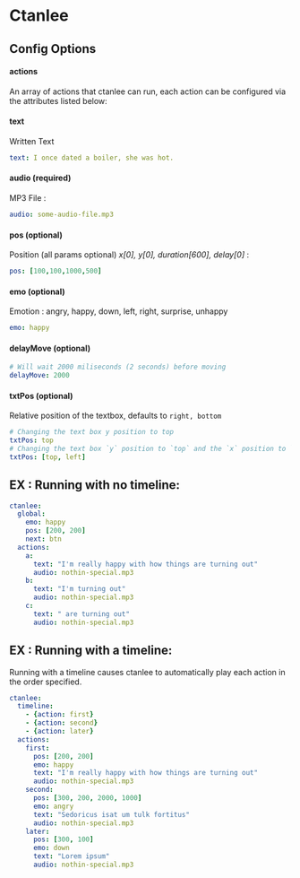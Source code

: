 # Ctanlee

## Config Options

#### actions
An array of actions that ctanlee can run, each action can be configured via the attributes listed below:
#### text
Written Text
```yaml
text: I once dated a boiler, she was hot.
```

#### audio (required)
MP3 File :
```yaml
audio: some-audio-file.mp3
```

#### pos (optional)
Position (all params optional) _x[0], y[0], duration[600], delay[0]_ :
```yaml
pos: [100,100,1000,500]
```

#### emo (optional)
Emotion : angry, happy, down, left, right, surprise, unhappy
```yaml
emo: happy
```
#### delayMove (optional)
```yaml
# Will wait 2000 miliseconds (2 seconds) before moving  
delayMove: 2000
```

#### txtPos (optional)
Relative position of the textbox, defaults to `right, bottom`
```yaml
# Changing the text box y position to top
txtPos: top
# Changing the text box `y` position to `top` and the `x` position to `left`
txtPos: [top, left]

```


## EX : Running with no timeline:

```yaml
ctanlee:
  global:
    emo: happy
    pos: [200, 200]
    next: btn
  actions:
    a:
      text: "I'm really happy with how things are turning out"
      audio: nothin-special.mp3
    b:
      text: "I'm turning out"
      audio: nothin-special.mp3
    c:
      text: " are turning out"
      audio: nothin-special.mp3
```

## EX : Running with a timeline:

Running with a timeline causes ctanlee to automatically play each action in the order specified.

```yaml
ctanlee:
  timeline:
    - {action: first}
    - {action: second}
    - {action: later}
  actions:
    first:
      pos: [200, 200]
      emo: happy
      text: "I'm really happy with how things are turning out"
      audio: nothin-special.mp3
    second:
      pos: [300, 200, 2000, 1000]
      emo: angry
      text: "Sedoricus isat um tulk fortitus"
      audio: nothin-special.mp3
    later:
      pos: [300, 100]
      emo: down
      text: "Lorem ipsum"
      audio: nothin-special.mp3
```